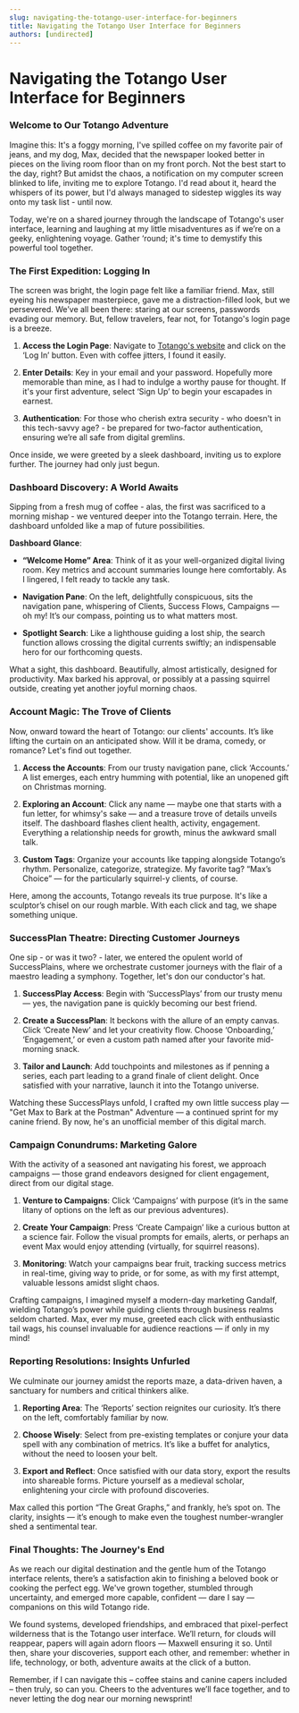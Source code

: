 ```yaml
---
slug: navigating-the-totango-user-interface-for-beginners
title: Navigating the Totango User Interface for Beginners
authors: [undirected]
---
```



# Navigating the Totango User Interface for Beginners

### Welcome to Our Totango Adventure

Imagine this: It's a foggy morning, I've spilled coffee on my favorite pair of jeans, and my dog, Max, decided that the newspaper looked better in pieces on the living room floor than on my front porch. Not the best start to the day, right? But amidst the chaos, a notification on my computer screen blinked to life, inviting me to explore Totango. I'd read about it, heard the whispers of its power, but I'd always managed to sidestep wiggles its way onto my task list - until now.

Today, we're on a shared journey through the landscape of Totango's user interface, learning and laughing at my little misadventures as if we’re on a geeky, enlightening voyage. Gather ‘round; it's time to demystify this powerful tool together.  

### The First Expedition: Logging In 

The screen was bright, the login page felt like a familiar friend. Max, still eyeing his newspaper masterpiece, gave me a distraction-filled look, but we persevered. We’ve all been there: staring at our screens, passwords evading our memory. But, fellow travelers, fear not, for Totango's login page is a breeze. 

1. **Access the Login Page**: Navigate to [Totango's website](https://www.totango.com) and click on the ‘Log In’ button. Even with coffee jitters, I found it easily.

2. **Enter Details**: Key in your email and your password. Hopefully more memorable than mine, as I had to indulge a worthy pause for thought. If it's your first adventure, select ‘Sign Up’ to begin your escapades in earnest.

3. **Authentication**: For those who cherish extra security - who doesn't in this tech-savvy age? - be prepared for two-factor authentication, ensuring we’re all safe from digital gremlins. 

Once inside, we were greeted by a sleek dashboard, inviting us to explore further. The journey had only just begun.

### Dashboard Discovery: A World Awaits

Sipping from a fresh mug of coffee - alas, the first was sacrificed to a morning mishap - we ventured deeper into the Totango terrain. Here, the dashboard unfolded like a map of future possibilities.

**Dashboard Glance**: 

- **“Welcome Home” Area**: Think of it as your well-organized digital living room. Key metrics and account summaries lounge here comfortably. As I lingered, I felt ready to tackle any task.

- **Navigation Pane**: On the left, delightfully conspicuous, sits the navigation pane, whispering of Clients, Success Flows, Campaigns — oh my! It’s our compass, pointing us to what matters most.

- **Spotlight Search**: Like a lighthouse guiding a lost ship, the search function allows crossing the digital currents swiftly; an indispensable hero for our forthcoming quests.

What a sight, this dashboard. Beautifully, almost artistically, designed for productivity. Max barked his approval, or possibly at a passing squirrel outside, creating yet another joyful morning chaos.

### Account Magic: The Trove of Clients

Now, onward toward the heart of Totango: our clients' accounts. It’s like lifting the curtain on an anticipated show. Will it be drama, comedy, or romance? Let's find out together.

1. **Access the Accounts**: From our trusty navigation pane, click ‘Accounts.’ A list emerges, each entry humming with potential, like an unopened gift on Christmas morning.

2. **Exploring an Account**: Click any name — maybe one that starts with a fun letter, for whimsy's sake — and a treasure trove of details unveils itself. The dashboard flashes client health, activity, engagement. Everything a relationship needs for growth, minus the awkward small talk.

3. **Custom Tags**: Organize your accounts like tapping alongside Totango’s rhythm. Personalize, categorize, strategize. My favorite tag? “Max’s Choice” — for the particularly squirrel-y clients, of course.

Here, among the accounts, Totango reveals its true purpose. It's like a sculptor’s chisel on our rough marble. With each click and tag, we shape something unique.

### SuccessPlan Theatre: Directing Customer Journeys

One sip - or was it two? - later, we entered the opulent world of SuccessPlains, where we orchestrate customer journeys with the flair of a maestro leading a symphony. Together, let's don our conductor's hat.

1. **SuccessPlay Access**: Begin with ‘SuccessPlays’ from our trusty menu — yes, the navigation pane is quickly becoming our best friend. 

2. **Create a SuccessPlan**: It beckons with the allure of an empty canvas. Click ‘Create New’ and let your creativity flow. Choose ‘Onboarding,’ ‘Engagement,’ or even a custom path named after your favorite mid-morning snack. 

3. **Tailor and Launch**: Add touchpoints and milestones as if penning a series, each part leading to a grand finale of client delight. Once satisfied with your narrative, launch it into the Totango universe.

Watching these SuccessPlays unfold, I crafted my own little success play — "Get Max to Bark at the Postman" Adventure — a continued sprint for my canine friend. By now, he's an unofficial member of this digital march.

### Campaign Conundrums: Marketing Galore

With the activity of a seasoned ant navigating his forest, we approach campaigns — those grand endeavors designed for client engagement, direct from our digital stage.

1. **Venture to Campaigns**: Click ‘Campaigns’ with purpose (it’s in the same litany of options on the left as our previous adventures).

2. **Create Your Campaign**: Press ‘Create Campaign’ like a curious button at a science fair. Follow the visual prompts for emails, alerts, or perhaps an event Max would enjoy attending (virtually, for squirrel reasons).

3. **Monitoring**: Watch your campaigns bear fruit, tracking success metrics in real-time, giving way to pride, or for some, as with my first attempt, valuable lessons amidst slight chaos.

Crafting campaigns, I imagined myself a modern-day marketing Gandalf, wielding Totango’s power while guiding clients through business realms seldom charted. Max, ever my muse, greeted each click with enthusiastic tail wags, his counsel invaluable for audience reactions — if only in my mind!

### Reporting Resolutions: Insights Unfurled

We culminate our journey amidst the reports maze, a data-driven haven, a sanctuary for numbers and critical thinkers alike.

1. **Reporting Area**: The ‘Reports’ section reignites our curiosity. It’s there on the left, comfortably familiar by now. 

2. **Choose Wisely**: Select from pre-existing templates or conjure your data spell with any combination of metrics. It’s like a buffet for analytics, without the need to loosen your belt.

3. **Export and Reflect**: Once satisfied with our data story, export the results into shareable forms. Picture yourself as a medieval scholar, enlightening your circle with profound discoveries.

Max called this portion “The Great Graphs,” and frankly, he’s spot on. The clarity, insights — it’s enough to make even the toughest number-wrangler shed a sentimental tear.

### Final Thoughts: The Journey's End

As we reach our digital destination and the gentle hum of the Totango interface relents, there’s a satisfaction akin to finishing a beloved book or cooking the perfect egg. We've grown together, stumbled through uncertainty, and emerged more capable, confident — dare I say — companions on this wild Totango ride.

We found systems, developed friendships, and embraced that pixel-perfect wilderness that is the Totango user interface. We’ll return, for clouds will reappear, papers will again adorn floors — Maxwell ensuring it so. Until then, share your discoveries, support each other, and remember: whether in life, technology, or both, adventure awaits at the click of a button.

Remember, if I can navigate this – coffee stains and canine capers included – then truly, so can you. Cheers to the adventures we’ll face together, and to never letting the dog near our morning newsprint!